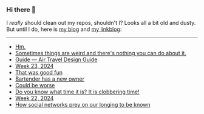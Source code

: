 ### Hi there 👋

I _really_ should clean out my repos, shouldn't I? Looks all a bit old and dusty. But until I do, here is [my blog](https://lostfocus.de/) and [my linkblog](https://dominikschwind.com/links):

--- 

<!-- POST-LIST:START -->
- [Hm.](https://lostfocus.de/2024/06/13/233028/)
- [Sometimes things are weird and there&#39;s nothing you can do about it.](https://lostfocus.de/2024/06/12/233026/)
- [Guide — Air Travel Design Guide](https://airtraveldesign.guide/Guide)
- [Week 23, 2024](https://lostfocus.de/2024/06/09/week-23-2024/)
- [That was good fun](https://lostfocus.de/2024/06/07/233014/)
- [Bartender has a new owner](https://sixcolors.com/link/2024/06/bartender-has-a-new-owner/)
- [Could be worse](https://lostfocus.de/2024/06/04/233002/)
- [Do you know what time it is? It is clobbering time!](https://lostfocus.de/2024/06/04/232998/)
- [Week 22, 2024](https://lostfocus.de/2024/06/02/week-22-2024/)
- [How social networks prey on our longing to be known](https://janmaarten.com/polywork/)
<!-- POST-LIST:END -->

<!--
**lostfocus/lostfocus** is a ✨ _special_ ✨ repository because its `README.md` (this file) appears on your GitHub profile.

Here are some ideas to get you started:

- 🔭 I’m currently working on ...
- 🌱 I’m currently learning ...
- 👯 I’m looking to collaborate on ...
- 🤔 I’m looking for help with ...
- 💬 Ask me about ...
- 📫 How to reach me: ...
- 😄 Pronouns: ...
- ⚡ Fun fact: ...
-->
